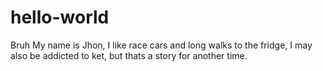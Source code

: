 # hello-world
Bruh
My name is Jhon, I like race cars and long walks to the fridge, I may also be addicted to ket, but thats a story for another time.
